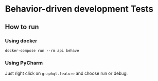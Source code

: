 # Behavior-driven development Tests

## How to run

### Using docker

```
docker-compose run --rm api behave
```

### Using PyCharm

Just right click on `graphql.feature` and choose run or debug.
